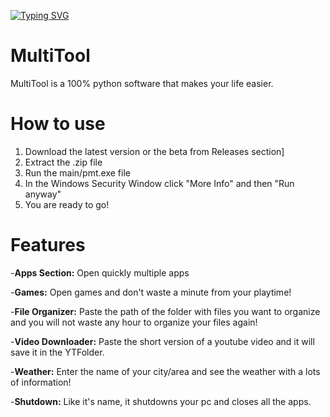 [![Typing SVG](https://readme-typing-svg.demolab.com?font=Fira+Code&weight=700&size=36&pause=1000&width=435&lines=MultiTool)](https://git.io/typing-svg)

# MultiTool
MultiTool is a 100% python software that makes your life easier.

# How to use
1) Download the latest version or the beta from Releases section]
2) Extract the .zip file
3) Run the main/pmt.exe file
4) In the Windows Security Window click "More Info" and then "Run anyway"
5) You are ready to go!

# Features
-**Apps Section:** Open quickly multiple apps

-**Games:** Open games and don't waste a minute from your playtime!

-**File Organizer:** Paste the path of the folder with files you want to organize and you will not waste any hour to organize your files again!

-**Video Downloader:** Paste the short version of a youtube video and it will save it in the YTFolder.

-**Weather:** Enter the name of your city/area and see the weather with a lots of information!

-**Shutdown:** Like it's name, it shutdowns your pc and closes all the apps.
